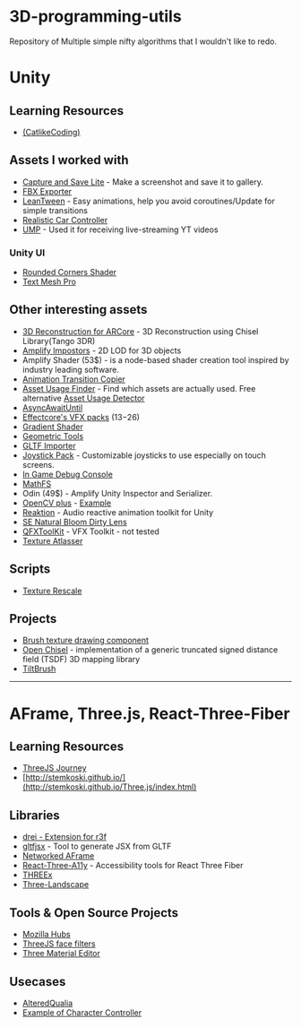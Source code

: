 # 3D-programming-utils

Repository of Multiple simple nifty algorithms that I wouldn't like to redo.

# Unity
## Learning Resources
 * [(CatlikeCoding)](https://catlikecoding.com/unity/tutorials/)

## Assets I worked with 
 * [Capture and Save Lite](https://assetstore.unity.com/packages/tools/integration/capture-and-save-lite-18755) - Make a screenshot and save it to gallery.
 * [FBX Exporter](https://assetstore.unity.com/packages/essentials/fbx-exporter-101408)
 * [LeanTween](https://assetstore.unity.com/packages/tools/animation/leantween-3595) - Easy animations, help you avoid coroutines/Update for simple transitions
 * [Realistic Car Controller](https://assetstore.unity.com/packages/tools/physics/realistic-car-controller-16296)
 * [UMP](https://assetstore.unity.com/packages/tools/video/ump-win-mac-linux-webgl-49625) - Used it for receiving live-streaming YT videos
 
 ### Unity UI
 * [Rounded Corners Shader](https://github.com/Nobinator/Unity-UI-Rounded-Corners)
 * [Text Mesh Pro](https://assetstore.unity.com/packages/essentials/beta-projects/textmesh-pro-84126)


## Other interesting assets
* [3D Reconstruction for ARCore](https://assetstore.unity.com/packages/tools/integration/3d-reconstruction-for-arcore-android-only-136919) - 3D Reconstruction using Chisel Library(Tango 3DR)
* [Amplify Impostors](https://assetstore.unity.com/packages/tools/utilities/amplify-impostors-119877) - 2D LOD for 3D objects
* Amplify Shader (53$) - is a node-based shader creation tool inspired by industry leading software.
* [Animation Transition Copier](https://github.com/qwe321qwe321qwe321/Unity-AnimatorTransitionCopier)
* [Asset Usage Finder](https://assetstore.unity.com/packages/tools/utilities/asset-usage-finder-59997) - Find which assets are actually used. Free alternative [Asset Usage Detector](https://assetstore.unity.com/packages/tools/utilities/asset-usage-detector-112837)
* [AsyncAwaitUntil](https://github.com/svermeulen/Unity3dAsyncAwaitUtil)
* [Effectcore's VFX packs](https://assetstore.unity.com/publishers/25749) (13$-26$)
* [Gradient Shader](https://gist.github.com/totallyRonja/85534198166a44160186acfb06ae46a2)
* [Geometric Tools](https://www.geometrictools.com/Samples/Physics.html)
* [GLTF Importer](https://github.com/atteneder/glTFast?es_id=99f3c51e75)
* [Joystick Pack](https://assetstore.unity.com/packages/tools/input-management/joystick-pack-107631) - Customizable joysticks to use especially on touch screens. 
* [In Game Debug Console](https://github.com/yasirkula/UnityIngameDebugConsole)
* [MathFS](https://github.com/FreyaHolmer/Mathfs)
* Odin (49$) - Amplify Unity Inspector and Serializer.
* [OpenCV plus](https://assetstore.unity.com/packages/tools/integration/opencv-plus-unity-85928) - [Example](https://medium.com/dreamarofficial/doodle-ar-bringing-your-doodles-into-the-realm-of-ar-18cfde0e3cd1)
* [Reaktion](https://github.com/keijiro/Reaktion) - Audio reactive animation toolkit for Unity
* [SE Natural Bloom Dirty Lens](https://github.com/sonicether/SE-Natural-Bloom-Dirty-Lens)
* [QFXToolKit](https://github.com/qine/QFXToolKit) - VFX Toolkit - not tested
* [Texture Atlasser](https://github.com/maxartz15/MA_TextureAtlasser)

## Scripts
* [Texture Rescale](http://wiki.unity3d.com/index.php/TextureScale?_ga=2.204131607.686182911.1572621691-1454743221.1512123055)

## Projects
* [Brush texture drawing component](https://github.com/sugi-cho/Unity-ProjectionSpray-v2/tree/master/Assets/01_SimpleDraw/Scripts)
* [Open Chisel](https://github.com/personalrobotics/OpenChisel) - implementation of a generic truncated signed distance field (TSDF) 3D mapping library
* [TiltBrush](https://github.com/googlevr/tilt-brush)

---

# AFrame, Three.js, React-Three-Fiber
## Learning Resources
* [ThreeJS Journey](https://threejs-journey.xyz/)
* [http://stemkoski.github.io/](http://stemkoski.github.io/Three.js/index.html)

## Libraries
* [drei - Extension for r3f](https://github.com/pmndrs/drei)
* [gltfjsx](https://github.com/pmndrs/gltfjsx) - Tool to generate JSX from GLTF
* [Networked AFrame](https://www.npmjs.com/package/networked-aframe)
* [React-Three-A11y](https://github.com/pmndrs/react-three-a11y) - Accessibility tools for React Three Fiber
* [THREEx](http://www.threejsgames.com/extensions/)
* [Three-Landscape](https://www.npmjs.com/package/three-landscape)

## Tools & Open Source Projects
* [Mozilla Hubs](https://hubs.mozilla.com/)
* [ThreeJS face filters](https://github.com/funwithtriangles/instatrip)
* [Three Material Editor](https://github.com/RenaudRohlinger/three-material-editor)

## Usecases 
* [AlteredQualia](https://alteredqualia.com/)
* [Example of Character Controller](https://github.com/swift502/Sketchbook.git)
